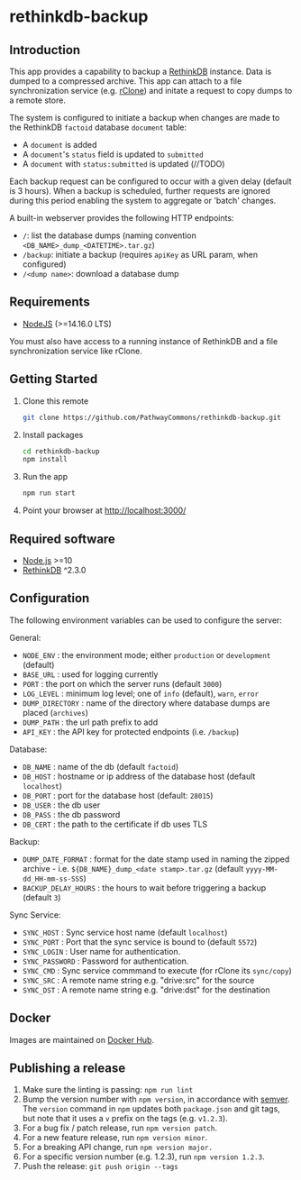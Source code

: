 # rethinkdb-backup

## Introduction

This app provides a capability to backup a [RethinkDB](https://rethinkdb.com/) instance. Data is dumped to a compressed archive. This app can attach to a file synchronization service (e.g. [rClone](https://rclone.org/)) and initate a request to copy dumps to a remote store.

The system is configured to initiate a backup when changes are made to the RethinkDB `factoid` database `document` table:
- A `document` is added
- A `document`'s `status` field is updated to `submitted`
- A `document` with `status:submitted` is updated (//TODO)

Each backup request can be configured to occur with a given delay (default is 3 hours). When a backup is scheduled, further requests are ignored during this period enabling the system to aggregate or 'batch' changes.

A built-in webserver provides the following HTTP endpoints:
- `/`: list the database dumps (naming convention `<DB_NAME>_dump_<DATETIME>.tar.gz`)
- `/backup`: initiate a backup (requires `apiKey` as URL param, when configured)
- `/<dump name>`: download a database dump

## Requirements

- [NodeJS](https://nodejs.org/en/) (>=14.16.0 LTS)

You must also have access to a running instance of RethinkDB and a file synchronization service like rClone.

## Getting Started

1. Clone this remote
    ```sh
    git clone https://github.com/PathwayCommons/rethinkdb-backup.git
    ```

2. Install packages
    ```sh
    cd rethinkdb-backup
    npm install
    ```

3. Run the app
    ```sh
    npm run start
    ```

4. Point your browser at [http://localhost:3000/](http://localhost:3000/)

## Required software

- [Node.js](https://nodejs.org/en/) >=10
- [RethinkDB](http://rethinkdb.com/) ^2.3.0

## Configuration

The following environment variables can be used to configure the server:

General:

- `NODE_ENV` : the environment mode; either `production` or `development` (default)
- `BASE_URL` : used for logging currently
- `PORT` : the port on which the server runs (default `3000`)
- `LOG_LEVEL` : minimum log level; one of `info` (default), `warn`, `error`
- `DUMP_DIRECTORY` : name of the directory where database dumps are placed (`archives`)
- `DUMP_PATH` : the url path prefix to add
- `API_KEY` : the API key for protected endpoints (i.e. `/backup`)

Database:

- `DB_NAME` : name of the db (default `factoid`)
- `DB_HOST` : hostname or ip address of the database host (default `localhost`)
- `DB_PORT` : port for the database host (default: `28015`)
- `DB_USER` : the db user
- `DB_PASS` : the db password
- `DB_CERT` : the path to the certificate if db uses TLS

Backup:

- `DUMP_DATE_FORMAT` : format for the date stamp used in naming the zipped archive - i.e. `${DB_NAME}_dump_<date stamp>.tar.gz` (default `yyyy-MM-dd_HH-mm-ss-SSS`)
- `BACKUP_DELAY_HOURS` : the hours to wait before triggering a backup (default `3`)

Sync Service:

- `SYNC_HOST` : Sync service host name (default `localhost`)
- `SYNC_PORT` : Port that the sync service is bound to (default `5572`)
- `SYNC_LOGIN` : User name for authentication.
- `SYNC_PASSWORD` : Password for authentication.
- `SYNC_CMD` : Sync service commmand to execute (for rClone its `sync/copy`)
- `SYNC_SRC` : A remote name string e.g. "drive:src" for the source
- `SYNC_DST` : A remote name string e.g. "drive:dst" for the destination

## Docker

Images are maintained on [Docker Hub](https://hub.docker.com/).

## Publishing a release

1. Make sure the linting is passing: `npm run lint`
1. Bump the version number with `npm version`, in accordance with [semver](http://semver.org/).  The `version` command in `npm` updates both `package.json` and git tags, but note that it uses a `v` prefix on the tags (e.g. `v1.2.3`).
  1. For a bug fix / patch release, run `npm version patch`.
  1. For a new feature release, run `npm version minor`.
  1. For a breaking API change, run `npm version major.`
  1. For a specific version number (e.g. 1.2.3), run `npm version 1.2.3`.
1. Push the release: `git push origin --tags`

